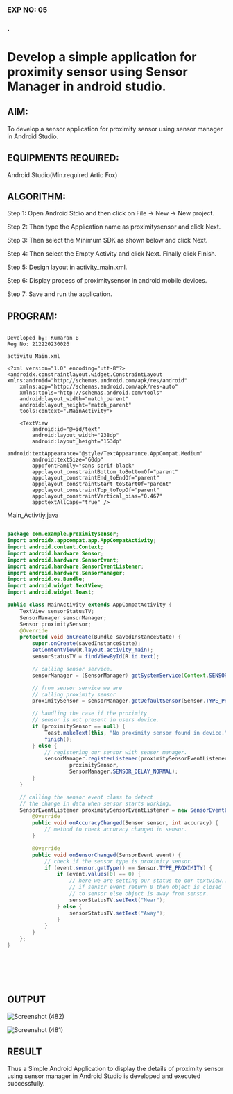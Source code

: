 ### EXP NO: 05

### .

#  Develop a simple application for proximity sensor using Sensor Manager in android studio.


## AIM:

To develop a sensor application for proximity sensor using sensor manager in Android Studio.

## EQUIPMENTS REQUIRED:

Android Studio(Min.required Artic Fox)

## ALGORITHM:

Step 1: Open Android Stdio and then click on File -> New -> New project.

Step 2: Then type the Application name as proximitysensor and click Next. 

Step 3: Then select the Minimum SDK as shown below and click Next.

Step 4: Then select the Empty Activity and click Next. Finally click Finish.

Step 5: Design layout in activity_main.xml.

Step 6: Display process of proximitysensor in android mobile devices.

Step 7: Save and run the application.

## PROGRAM:
```

Developed by: Kumaran B
Reg No: 212220230026

activitu_Main.xml

<?xml version="1.0" encoding="utf-8"?>
<androidx.constraintlayout.widget.ConstraintLayout xmlns:android="http://schemas.android.com/apk/res/android"
    xmlns:app="http://schemas.android.com/apk/res-auto"
    xmlns:tools="http://schemas.android.com/tools"
    android:layout_width="match_parent"
    android:layout_height="match_parent"
    tools:context=".MainActivity">

    <TextView
        android:id="@+id/text"
        android:layout_width="238dp"
        android:layout_height="153dp"
        android:textAppearance="@style/TextAppearance.AppCompat.Medium"
        android:textSize="60dp"
        app:fontFamily="sans-serif-black"
        app:layout_constraintBottom_toBottomOf="parent"
        app:layout_constraintEnd_toEndOf="parent"
        app:layout_constraintStart_toStartOf="parent"
        app:layout_constraintTop_toTopOf="parent"
        app:layout_constraintVertical_bias="0.467"
        app:textAllCaps="true" />

```

Main_Activtiy.java

```java

package com.example.proximitysensor;
import androidx.appcompat.app.AppCompatActivity;
import android.content.Context;
import android.hardware.Sensor;
import android.hardware.SensorEvent;
import android.hardware.SensorEventListener;
import android.hardware.SensorManager;
import android.os.Bundle;
import android.widget.TextView;
import android.widget.Toast;

public class MainActivity extends AppCompatActivity {
    TextView sensorStatusTV;
    SensorManager sensorManager;
    Sensor proximitySensor;
    @Override
    protected void onCreate(Bundle savedInstanceState) {
        super.onCreate(savedInstanceState);
        setContentView(R.layout.activity_main);
        sensorStatusTV = findViewById(R.id.text);

        // calling sensor service.
        sensorManager = (SensorManager) getSystemService(Context.SENSOR_SERVICE);

        // from sensor service we are
        // calling proximity sensor
        proximitySensor = sensorManager.getDefaultSensor(Sensor.TYPE_PROXIMITY);

        // handling the case if the proximity
        // sensor is not present in users device.
        if (proximitySensor == null) {
            Toast.makeText(this, "No proximity sensor found in device.", Toast.LENGTH_SHORT).show();
            finish();
        } else {
            // registering our sensor with sensor manager.
            sensorManager.registerListener(proximitySensorEventListener,
                    proximitySensor,
                    SensorManager.SENSOR_DELAY_NORMAL);
        }
    }

    // calling the sensor event class to detect
    // the change in data when sensor starts working.
    SensorEventListener proximitySensorEventListener = new SensorEventListener() {
        @Override
        public void onAccuracyChanged(Sensor sensor, int accuracy) {
            // method to check accuracy changed in sensor.
        }

        @Override
        public void onSensorChanged(SensorEvent event) {
            // check if the sensor type is proximity sensor.
            if (event.sensor.getType() == Sensor.TYPE_PROXIMITY) {
                if (event.values[0] == 0) {
                    // here we are setting our status to our textview..
                    // if sensor event return 0 then object is closed
                    // to sensor else object is away from sensor.
                    sensorStatusTV.setText("Near");
                } else {
                    sensorStatusTV.setText("Away");
                }
            }
        }
    };
}

```


## <br><br><br>OUTPUT
![Screenshot (482)](https://user-images.githubusercontent.com/75243072/201533496-385476e0-493f-4aa8-a678-9a36964e0e83.png)

![Screenshot (481)](https://user-images.githubusercontent.com/75243072/201533507-70d3f7c8-c985-41fd-967a-3184d5910152.png)


## RESULT
Thus a Simple Android Application to display the details of proximity sensor using sensor manager in Android Studio is developed and executed successfully.
